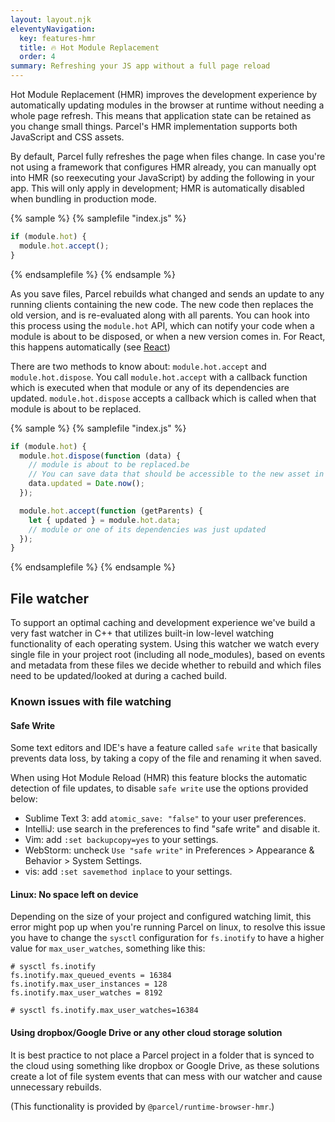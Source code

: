 ```yaml
---
layout: layout.njk
eleventyNavigation:
  key: features-hmr
  title: 🔥 Hot Module Replacement
  order: 4
summary: Refreshing your JS app without a full page reload
---
```


Hot Module Replacement (HMR) improves the development experience by automatically updating modules in the browser at runtime without needing a whole page refresh. This means that application state can be retained as you change small things. Parcel's HMR implementation supports both JavaScript and CSS assets.

By default, Parcel fully refreshes the page when files change. In case you're not using a framework that configures HMR already, you can manually opt into HMR (so reexecuting your JavaScript) by adding the following in your app. This will only apply in development; HMR is automatically disabled when bundling in production mode.

{% sample %}
{% samplefile "index.js" %}

```js
if (module.hot) {
  module.hot.accept();
}
```

{% endsamplefile %}
{% endsample %}

As you save files, Parcel rebuilds what changed and sends an update to any running clients containing the new code. The new code then replaces the old version, and is re-evaluated along with all parents. You can hook into this process using the `module.hot` API, which can notify your code when a module is about to be disposed, or when a new version comes in. For React, this happens automatically (see [React](</recipes/react/#hmr-(fast-refresh)>))

There are two methods to know about: `module.hot.accept` and `module.hot.dispose`. You call `module.hot.accept` with a callback function which is executed when that module or any of its dependencies are updated. `module.hot.dispose` accepts a callback which is called when that module is about to be replaced.

{% sample %}
{% samplefile "index.js" %}

```js
if (module.hot) {
  module.hot.dispose(function (data) {
    // module is about to be replaced.be
    // You can save data that should be accessible to the new asset in `data`
    data.updated = Date.now();
  });

  module.hot.accept(function (getParents) {
    let { updated } = module.hot.data;
    // module or one of its dependencies was just updated
  });
}
```

{% endsamplefile %}
{% endsample %}

## File watcher

To support an optimal caching and development experience we've build a very fast watcher in C++ that utilizes built-in low-level watching functionality of each operating system. Using this watcher we watch every single file in your project root (including all node_modules), based on events and metadata from these files we decide whether to rebuild and which files need to be updated/looked at during a cached build.

### Known issues with file watching

#### Safe Write

Some text editors and IDE's have a feature called `safe write` that basically prevents data loss, by taking a copy of the file and renaming it when saved.

When using Hot Module Reload (HMR) this feature blocks the automatic detection of file updates, to disable `safe write` use the options provided below:

- Sublime Text 3: add `atomic_save: "false"` to your user preferences.
- IntelliJ: use search in the preferences to find "safe write" and disable it.
- Vim: add `:set backupcopy=yes` to your settings.
- WebStorm: uncheck `Use "safe write"` in Preferences > Appearance & Behavior > System Settings.
- vis: add `:set savemethod inplace` to your settings.

#### Linux: No space left on device

Depending on the size of your project and configured watching limit, this error might pop up when you're running Parcel on linux, to resolve this issue you have to change the `sysctl` configuration for `fs.inotify` to have a higher value for `max_user_watches`, something like this:

```shell
# sysctl fs.inotify
fs.inotify.max_queued_events = 16384
fs.inotify.max_user_instances = 128
fs.inotify.max_user_watches = 8192

# sysctl fs.inotify.max_user_watches=16384
```

#### Using dropbox/Google Drive or any other cloud storage solution

It is best practice to not place a Parcel project in a folder that is synced to the cloud using something like dropbox or Google Drive, as these solutions create a lot of file system events that can mess with our watcher and cause unnecessary rebuilds.

(This functionality is provided by `@parcel/runtime-browser-hmr`.)
